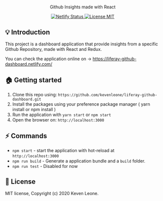 # 

<p align="center"> Github Insights made with React </p>

<p align="center">
  <a href='https://app.netlify.com/sites/liferay-github-dashboard/deploys'><img src='https://api.netlify.com/api/v1/badges/136190dc-5fbe-4f4c-9581-6f99a3cf57c3/deploy-status' alt='Netlify Status' />
  <a href="https://opensource.org/licenses/MIT">
    <img src="https://img.shields.io/badge/license-MIT-blue.svg?style=flat-square" alt="License MIT">
  </a>
</p>

## :bulb: Introduction 

This project is a dashboard application that provide insights from a specific Github Repository, made with React and Redux.

You can check the application online on -> https://liferay-github-dashboard.netlify.com/

## :house: Getting started

1. Clone this repo using: `https://github.com/kevenleone/liferay-github-dashboard.git`
2. Install the packages using your preference package manager ( yarn install or npm install )
3. Run the application with `yarn start` or `npm start`
4. Open the browser on: `http://localhost:3000`

## :zap: Commands
- `npm start` - start the application with hot-reload at `http://localhost:3000`
- `npm run build` - Generate a application bundle and a `build` folder.
- `npm run test` - Disabled for now

## :book: License
MIT license, Copyright (c) 2020 Keven Leone.
